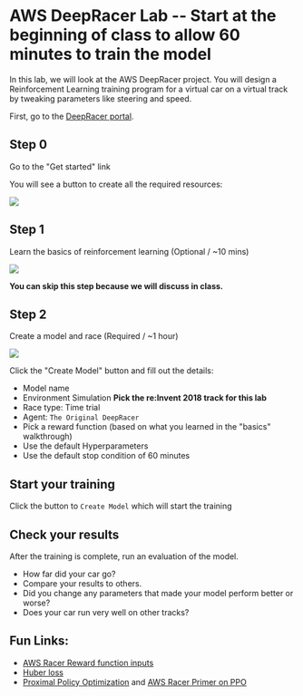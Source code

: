 # AWS DeepRacer Lab -- Start at the beginning of class to allow 60 minutes to train the model
In this lab, we will look at the AWS DeepRacer project. You will design a Reinforcement Learning training program for a virtual car on a virtual track by tweaking parameters like steering and speed.

First, go to the [DeepRacer portal](https://console.aws.amazon.com/deepracer/home?region=us-east-1).

## Step 0
Go to the "Get started" link

You will see a button to create all the required resources:

![](GetStarted.png)

## Step 1
Learn the basics of reinforcement learning (Optional / ~10 mins)

![](StartLearningRL.png)

**You can skip this step because we will discuss in class.**

## Step 2
Create a model and race (Required / ~1 hour)

![](CreateModel.png)

Click the "Create Model" button and fill out the details:

 - Model name
 - Environment Simulation **Pick the re:Invent 2018 track for this lab**
 - Race type: Time trial
 - Agent: `The Original DeepRacer`
 - Pick a reward function (based on what you learned in the "basics" walkthrough)
 - Use the default Hyperparameters
 - Use the default stop condition of 60 minutes


## Start your training
Click the button to `Create Model` which will start the training
 
## Check your results
After the training is complete, run an evaluation of the model. 

 - How far did your car go? 
 - Compare your results to others. 
 - Did you change any parameters that made your model perform better or worse? 
 - Does your car run very well on other tracks?

## Fun Links:
 - [AWS Racer Reward function inputs](https://docs.aws.amazon.com/deepracer/latest/developerguide/deepracer-reward-function-input.html)
 - [Huber loss](https://en.wikipedia.org/wiki/Huber_loss)
 - [Proximal Policy Optimization](https://arxiv.org/pdf/1707.06347.pdf) and [AWS Racer Primer on PPO](https://docs.aws.amazon.com/deepracer/latest/developerguide/deepracer-how-it-works-reinforcement-learning-algorithm.html)
 
